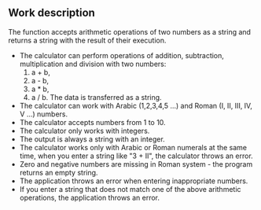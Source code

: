 ## Work description
The function accepts arithmetic operations of two numbers as a string and returns a string with the result of their execution.

- The calculator can perform operations of addition, subtraction, multiplication and division with two numbers: 
  1) a + b, 
  2) a - b, 
  3) a * b, 
  4) a / b. 
  The data is transferred as a string.
- The calculator can work with Arabic (1,2,3,4,5 ...) and Roman (I, II, III, IV, V ...) numbers.
- The calculator accepts numbers from 1 to 10.
- The calculator only works with integers.
- The output is always a string with an integer.
- The calculator works only with Arabic or Roman numerals at the same time, when you enter a string like "3 + II", the calculator throws an error.
- Zero and negative numbers are missing in Roman system - the program returns an empty string.
- The application throws an error when entering inappropriate numbers.
- If you enter a string that does not match one of the above arithmetic operations, the application throws an error.
